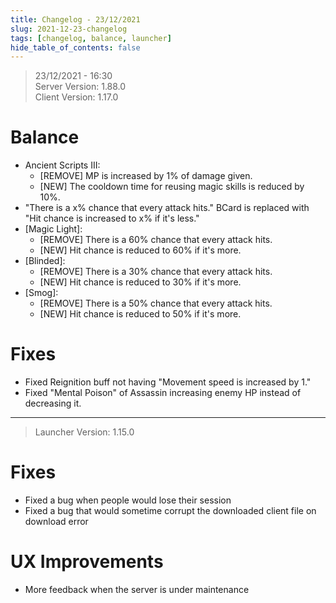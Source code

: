```yaml
---
title: Changelog - 23/12/2021
slug: 2021-12-23-changelog
tags: [changelog, balance, launcher]
hide_table_of_contents: false
---
```


> 23/12/2021 - 16:30  
> Server Version: 1.88.0  
> Client Version: 1.17.0

# Balance
- Ancient Scripts III​:
  - [REMOVE] MP is increased by 1% of damage given.
  - [NEW] The cooldown time for reusing magic skills is reduced by 10%.
- "There is a x% chance that every attack hits." BCard is replaced with "Hit chance is increased to x% if it's less."
- [Magic Light]:
  - [REMOVE] There is a 60% chance that every attack hits.
  - [NEW] Hit chance is reduced to 60% if it's more.
- [Blinded]:
  - [REMOVE] There is a 30% chance that every attack hits.
  - [NEW] Hit chance is reduced to 30% if it's more.
- [Smog]:
  - [REMOVE] There is a 50% chance that every attack hits.
  - [NEW] Hit chance is reduced to 50% if it's more.

# Fixes
- Fixed Reignition buff not having "Movement speed is increased by 1."
- Fixed "Mental Poison" of Assassin increasing enemy HP instead of decreasing it.

---

> Launcher Version: 1.15.0

# Fixes
- Fixed a bug when people would lose their session
- Fixed a bug that would sometime corrupt the downloaded client file on download error

# UX Improvements
- More feedback when the server is under maintenance